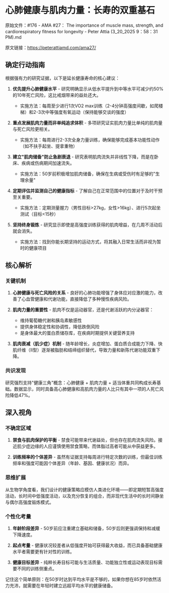 # 心肺健康与肌肉力量：长寿的双重基石

原始文件：#176 - AMA #27： The importance of muscle mass, strength, and cardiorespiratory fitness for longevity - Peter Attia (3_20_2025 9：58：31 PM).md

原文链接：https://peterattiamd.com/ama27/

<YouTube videoId="fEC0fgvOabM" />

## 确定行动指南

根据强有力的研究证据，以下是延长健康寿命的核心建议：

1. **优先提升心肺健康水平** - 研究明确显示从低水平提升到中等水平可减少约50%的10年死亡风险，这比戒烟带来的益处还大。
   - 实施方法：每周至少进行1次VO2 max训练（2-4分钟高强度间歇，如爬楼梯）和2-3次中等强度有氧运动（保持能够交谈的强度）

2. **重点发展肌肉力量而非单纯追求体积** - 多项研究证实肌肉力量比单纯的肌肉量与死亡风险更相关。
   - 实施方法：每周进行2-3次全身力量训练，确保能够完成基本功能性动作（如不扶手起坐、提拿重物）

3. **建立"肌肉储备"防止急剧衰退** - 研究表明肌肉流失并非线性下降，而是在卧床、疾病或伤病期间加速流失。
   - 实施方法：50岁前积极增加肌肉储备，确保在生病或受伤时有足够的"生理余量"

4. **定期评估并监测自己的健康指标** - 了解自己在正常范围中的位置对于及时干预至关重要。
   - 实施方法：定期测量握力（男性目标>27kg，女性>16kg）、进行5次起坐测试（目标<15秒）

5. **坚持终身锻炼** - 研究显示即使是高强度训练获得的肌肉增益，在几周不活动后就会消失。
   - 实施方法：找到你能长期坚持的运动方式，将其融入日常生活而非视为暂时的健康项目

## 核心解析

### 关键机制

1. **心肺健康与死亡风险的关系** - 良好的心肺功能增强了身体应对应激的能力，改善了心血管健康和代谢功能，直接降低了多种慢性疾病风险。

2. **肌肉力量的重要性** - 肌肉不仅是运动器官，还是代谢活跃的内分泌器官：
   - 维持葡萄糖代谢和胰岛素敏感性
   - 提供身体稳定性和协调性，降低跌倒风险
   - 是身体最大的蛋白质储存库，在疾病时期提供关键营养支持

3. **肌肉衰减（肌少症）机制** - 随年龄增长，炎症增加、蛋白质合成能力下降、快肌纤维（II型）逐渐被脂肪和结缔组织替代，导致力量和新陈代谢功能双重下降。

### 共识发现

研究强烈支持"健康三角"概念：心肺健康 + 肌肉力量 + 适当体重共同构成长寿基础。数据显示，同时具备高心肺健康和高肌肉力量的人比只有其中一项的人死亡风险降低47%。

## 深入视角

### 不确定区域

1. **禁食与肌肉保护的平衡** - 禁食可能带来代谢益处，但也存在肌肉流失风险。接近肌少症边缘的人应谨慎使用禁食策略，而体脂过高者可能从中获益更多。

2. **训练频率的个体差异** - 虽然有证据支持每周进行特定次数的训练，但最佳训练频率和强度可能因个体差异（年龄、基因、健康状况）而异。

### 思维扩展

从生物学角度看，我们设计的健康策略应模仿人类进化环境——即定期短暂高强度活动，长时间中低强度活动，以及充分恢复的组合，而非现代生活中的长时间静坐与偶尔高强度锻炼模式。

### 个性化考量

1. **年龄阶段差异** - 50岁前应注重建立基础和储备，50岁后则更强调保持和减缓下降速度。

2. **起点考量** - 健康状况较差者从低强度开始可获得最大收益，而已具备基础健康水平者需要更有针对性的训练。

3. **健康目标差异** - 纯粹长寿目标可能与生活质量、功能独立性或运动表现目标需要不同的训练侧重点。

记住这个简单原则：在50岁时达到平均水平是不够的，如果你想在85岁时依然活力充沛，就需要在年轻时建立远超平均水平的健康储备。